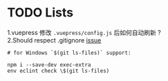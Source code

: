 # TODO Lists

1.vuepress 修改 `.vuepress/config.js` 后如何自动刷新 ?  
2.Should respect .gitignore
[issue](https://github.com/jedmao/eclint/issues/128)

```shell
# for Windows `$(git ls-files)` support:

npm i --save-dev exec-extra
env eclint check \$(git ls-files)
```
